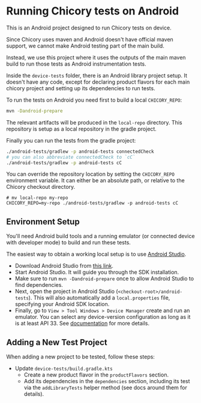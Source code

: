 # Running Chicory tests on Android

This is an Android project designed to run Chicory tests on device.

Since Chicory uses maven and Android doesn't have official maven
support, we cannot make Android testing part of the main build.

Instead, we use this project where it uses the outputs of the
main maven build to run those tests as Android instrumentation tests.

Inside the `device-tests` folder, there is an Android library project
setup. It doesn't have any code, except for declaring product flavors
for each main chicory project and setting up its dependencies to run
tests.

To run the tests on Android you need first to build a local `CHICORY_REPO`:

```bash
mvn -Dandroid-prepare
```

The relevant artifacts will be produced in the `local-repo` directory.
This repository is setup as a local repository in the gradle project.

Finally you can run the tests from the gradle project:

```bash
./android-tests/gradlew -p android-tests connectedCheck
# you can also abbreviate connectedCheck to `cC`
./android-tests/gradlew -p android-tests cC
```

You can override the repository location by setting the `CHICORY_REPO` environment variable.
It can either be an absolute path, or relative to the Chicory checkout directory.

```base
# mv local-repo my-repo
CHICORY_REPO=my-repo ./android-tests/gradlew -p android-tests cC
```

## Environment Setup

You'll need Android build tools and a running emulator (or connected device with developer
mode) to build and run these tests.

The easiest way to obtain a working local setup is to use
[Android Studio](https://developer.android.com/studio).

* Download Android Studio from [this link](https://developer.android.com/studio).
* Start Android Studio. It will guide you through the SDK installation.
* Make sure to run `mvn -Dandroid-prepare` once to allow Android Studio to find dependencies.
* Next, open the project in Android Studio (`<checkout-root>/android-tests`). This will also
  automatically add a `local.properties` file, specifying your Android SDK location.
* Finally, go to `View > Tool Windows > Device Manager` create and run an emulator. You can select
  any device-version configuration as long as it is at least API 33. See
  [documentation](https://developer.android.com/studio/run/managing-avds) for more details.

## Adding a New Test Project

When adding a new project to be tested, follow these steps:
* Update `device-tests/build.gradle.kts`
  * Create a new product flavor in the `productFlavors` section.
  * Add its dependencies in the `dependencies` section, including its test via the
    `addLibraryTests` helper method (see docs around them for details).
